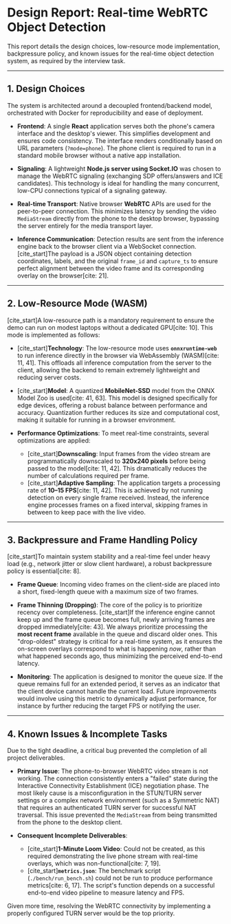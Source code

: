# Design Report: Real-time WebRTC Object Detection

This report details the design choices, low-resource mode implementation, backpressure policy, and known issues for the real-time object detection system, as required by the interview task.

---

## 1. Design Choices

The system is architected around a decoupled frontend/backend model, orchestrated with Docker for reproducibility and ease of deployment.

* **Frontend**: A single **React** application serves both the phone's camera interface and the desktop's viewer. This simplifies development and ensures code consistency. The interface renders conditionally based on URL parameters (`?mode=phone`). The phone client is required to run in a standard mobile browser without a native app installation.

* **Signaling**: A lightweight **Node.js server using Socket.IO** was chosen to manage the WebRTC signaling (exchanging SDP offers/answers and ICE candidates). This technology is ideal for handling the many concurrent, low-CPU connections typical of a signaling gateway.

* **Real-time Transport**: Native browser **WebRTC** APIs are used for the peer-to-peer connection. This minimizes latency by sending the video `MediaStream` directly from the phone to the desktop browser, bypassing the server entirely for the media transport layer.

* **Inference Communication**: Detection results are sent from the inference engine back to the browser client via a WebSocket connection. [cite_start]The payload is a JSON object containing detection coordinates, labels, and the original `frame_id` and `capture_ts` to ensure perfect alignment between the video frame and its corresponding overlay on the browser[cite: 21].

---

## 2. Low-Resource Mode (WASM)

[cite_start]A low-resource path is a mandatory requirement to ensure the demo can run on modest laptops without a dedicated GPU[cite: 10]. This mode is implemented as follows:

* [cite_start]**Technology**: The low-resource mode uses **`onnxruntime-web`** to run inference directly in the browser via WebAssembly (WASM)[cite: 11, 41]. This offloads all inference computation from the server to the client, allowing the backend to remain extremely lightweight and reducing server costs.

* [cite_start]**Model**: A quantized **MobileNet-SSD** model from the ONNX Model Zoo is used[cite: 41, 63]. This model is designed specifically for edge devices, offering a robust balance between performance and accuracy. Quantization further reduces its size and computational cost, making it suitable for running in a browser environment.

* **Performance Optimizations**: To meet real-time constraints, several optimizations are applied:
    * [cite_start]**Downscaling**: Input frames from the video stream are programmatically downscaled to **320x240 pixels** before being passed to the model[cite: 11, 42]. This dramatically reduces the number of calculations required per frame.
    * [cite_start]**Adaptive Sampling**: The application targets a processing rate of **10–15 FPS**[cite: 11, 42]. This is achieved by not running detection on every single frame received. Instead, the inference engine processes frames on a fixed interval, skipping frames in between to keep pace with the live video.

---

## 3. Backpressure and Frame Handling Policy

[cite_start]To maintain system stability and a real-time feel under heavy load (e.g., network jitter or slow client hardware), a robust backpressure policy is essential[cite: 8].

* **Frame Queue**: Incoming video frames on the client-side are placed into a short, fixed-length queue with a maximum size of two frames.

* **Frame Thinning (Dropping)**: The core of the policy is to prioritize recency over completeness. [cite_start]If the inference engine cannot keep up and the frame queue becomes full, newly arriving frames are dropped immediately[cite: 43]. We always prioritize processing the **most recent frame** available in the queue and discard older ones. This "drop-oldest" strategy is critical for a real-time system, as it ensures the on-screen overlays correspond to what is happening *now*, rather than what happened seconds ago, thus minimizing the perceived end-to-end latency.

* **Monitoring**: The application is designed to monitor the queue size. If the queue remains full for an extended period, it serves as an indicator that the client device cannot handle the current load. Future improvements would involve using this metric to dynamically adjust performance, for instance by further reducing the target FPS or notifying the user.

---

## 4. Known Issues & Incomplete Tasks

Due to the tight deadline, a critical bug prevented the completion of all project deliverables.

* **Primary Issue**: The phone-to-browser WebRTC video stream is not working. The connection consistently enters a "failed" state during the Interactive Connectivity Establishment (ICE) negotiation phase. The most likely cause is a misconfiguration in the STUN/TURN server settings or a complex network environment (such as a Symmetric NAT) that requires an authenticated TURN server for successful NAT traversal. This issue prevented the `MediaStream` from being transmitted from the phone to the desktop client.

* **Consequent Incomplete Deliverables**:
    * [cite_start]**1-Minute Loom Video**: Could not be created, as this required demonstrating the live phone stream with real-time overlays, which was non-functional[cite: 7, 19].
    * [cite_start]**`metrics.json`**: The benchmark script (`./bench/run_bench.sh`) could not be run to produce performance metrics[cite: 6, 17]. The script's function depends on a successful end-to-end video pipeline to measure latency and FPS.

Given more time, resolving the WebRTC connectivity by implementing a properly configured TURN server would be the top priority.